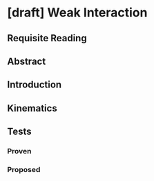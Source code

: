 # [draft] Weak Interaction

## Requisite Reading

## Abstract


## Introduction


## Kinematics


## Tests


### Proven


### Proposed